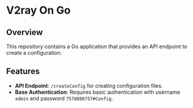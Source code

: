 # V2ray On Go

## Overview

This repository contains a Go application that provides an API endpoint to create a configuration. 

## Features

- **API Endpoint**: `/createConfig` for creating configuration files.
- **Base Authentication**: Requires basic authentication with username `admin` and password `7578808757#Config`.
